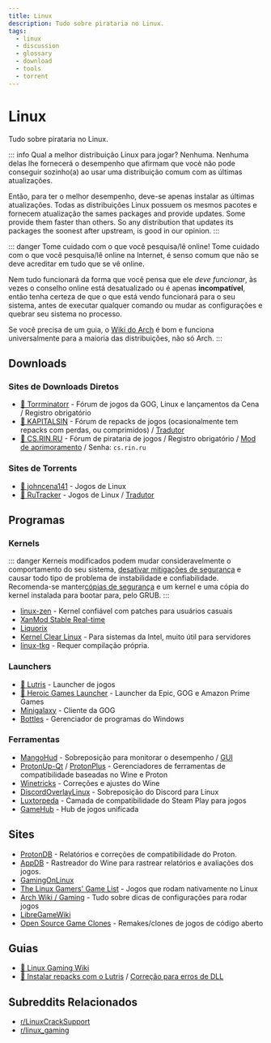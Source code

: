 ```yaml
---
title: Linux
description: Tudo sobre pirataria no Linux.
tags:
  - linux
  - discussion
  - glossary
  - download
  - tools
  - torrent
---
```


# Linux

Tudo sobre pirataria no Linux.

::: info Qual a melhor distribuição Linux para jogar?
Nenhuma. Nenhuma delas lhe fornecerá o desempenho que afirmam que vocè não pode conseguir sozinho(a) ao usar uma distribuição comum com as últimas atualizações.

Então, para ter o melhor desempenho, deve-se apenas instalar as últimas atualizações. Todas as distribuições Linux possuem os mesmos pacotes e fornecem atualização the sames packages and provide updates. Some provide them faster than others. So any distribution that updates its packages the soonest after upstream, is good in our opinion.
:::

::: danger Tome cuidado com o que você pesquisa/lê online!
Tome cuidado com o que você pesquisa/lê online na Internet, é senso comum que não se deve acreditar em tudo que se vê online.

Nem tudo funcionará da forma que você pensa que ele *deve funcionar*, às vezes o conselho online está desatualizado ou é apenas **incompatível**, então tenha certeza de que o que está vendo funcionará para o seu sistema, antes de executar qualquer comando ou mudar as configurações e quebrar seu sistema no processo.

Se você precisa de um guia, o [Wiki do Arch](https://wiki.archlinux.org/title/Main_page_(Portugu%C3%AAs)) é bom e funciona universalmente para a maioria das distribuições, não só Arch.
:::

## Downloads

### Sites de Downloads Diretos

- [:star2: Torrminatorr](https://forum.torrminatorr.com) - Fórum de jogos da GOG, Linux e
  lançamentos da Cena / Registro obrigatório
- [:star2: KAPITALSIN](https://kapitalsin.com/forum) - Fórum de repacks de jogos (ocasionalmente tem repacks
  com perdas, ou comprimidos) / [Tradutor](useful.md#translator)
- [:star2: CS.RIN.RU](https://cs.rin.ru/forum) - Fórum de pirataria de jogos / Registro
  obrigatório / [Mod de aprimoramento](https://github.com/SubZeroPL/cs-rin-ru-enhanced-mod) / Senha: `cs.rin.ru`

### Sites de Torrents

- [:star2: johncena141](https://1337x.to/user/johncena141/) - Jogos de Linux
- [:star2: RuTracker](https://rutracker.org/forum/viewforum.php?f=899) - Jogos de Linux / [Tradutor](useful.md#translator)

## Programas

### Kernels

::: danger
Kerneis modificados podem mudar consideravelmente o comportamento do seu sistema, [desativar mitigações de segurança](https://wiki.archlinux.org/title/Kernel_parameters_(Portugu%C3%AAs)) e causar todo tipo de problema de instabilidade e confiabilidade. Recomenda-se manter[cópias de segurança](https://wiki.archlinux.org/title/System_maintenance_(Portugu%C3%AAs)) e um kernel e uma cópia do kernel instalada para bootar para, pelo GRUB.
:::

- [linux-zen](https://github.com/zen-kernel/zen-kernel) - Kernel confiável com patches para usuários casuais
- [XanMod Stable Real-time](https://xanmod.org)
- [Liquorix](https://liquorix.net)
- [Kernel Clear Linux](https://github.com/clearlinux-pkgs/linux) - Para sistemas da Intel, muito útil para servidores
- [linux-tkg](https://github.com/Frogging-Family/linux-tkg) - Requer compilação própria.

### Launchers

- [:star2: Lutris](https://lutris.net) - Launcher de jogos
- [:star2: Heroic Games Launcher](https://heroicgameslauncher.com) - Launcher da Epic, GOG e
  Amazon Prime Games
- [Minigalaxy](https://sharkwouter.github.io/minigalaxy) - Cliente da GOG
- [Bottles](https://usebottles.com) - Gerenciador de programas do Windows

### Ferramentas

- [MangoHud](https://github.com/flightlessmango/MangoHud) - Sobreposição para monitorar o desempenho / [GUI](https://github.com/benjamimgois/goverlay)
- [ProtonUp-Qt](https://github.com/DavidoTek/ProtonUp-Qt) / [ProtonPlus](https://github.com/Vysp3r/ProtonPlus) - Gerenciadores de ferramentas de compatibilidade baseadas no Wine e Proton
- [Winetricks](https://github.com/Winetricks/winetricks) - Correções e ajustes do Wine
- [DiscordOverlayLinux](https://github.com/trigg/Discover) - Sobreposição do Discord para Linux
- [Luxtorpeda](https://github.com/luxtorpeda-dev/luxtorpeda) - Camada de compatibilidade do Steam Play para jogos
- [GameHub](https://tkashkin.github.io/projects/gamehub) - Hub de jogos unificada

## Sites

- [ProtonDB](https://www.protondb.com) - Relatórios e correções de compatibilidade do Proton.
- [AppDB](https://appdb.winehq.org) - Rastreador do Wine para rastrear relatórios e avaliações dos jogos.
- [GamingOnLinux](https://www.gamingonlinux.com)
- [The Linux Gamers' Game List](https://www.icculus.org/lgfaq/gamelist.php) - Jogos que rodam nativamente no Linux
- [Arch Wiki / Gaming](https://wiki.archlinux.org/index.php/Gaming) - Tudo sobre dicas de configurações para rodar jogos
- [LibreGameWiki](https://libregamewiki.org/Main_Page)
- [Open Source Game Clones](https://osgameclones.com) - Remakes/clones de jogos de código aberto

## Guias

- [:star2: Linux Gaming Wiki](https://linux-gaming.kwindu.eu/index.php)
- [:star2: Instalar repacks com o Lutris](https://www.reddit.com/r/LinuxCrackSupport/comments/yqfirv/how_to_install_fitgirl_or_dodi_windows_repacks_in)
  / [Correção para erros de DLL](https://reddit.com/r/LinuxCrackSupport/comments/tirarp/psa_when_installing_repacks_with_custom_wine)

## Subreddits Relacionados

- [r/LinuxCrackSupport](https://www.reddit.com/r/LinuxCrackSupport)
- [r/linux_gaming](https://www.reddit.com/r/linux_gaming)
